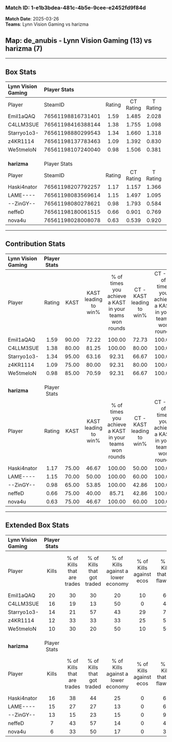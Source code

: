 ### Match ID: 1-e1b3bdea-481c-4b5e-9cee-e2452fd9f84d  
**Match Date**: 2025-03-26  
**Teams**: Lynn Vision Gaming vs harizma  

## **Map**: de_anubis - Lynn Vision Gaming (13) vs harizma (7)  
---  

## Box Stats  

| **Lynn Vision Gaming** | Player Stats      |        |           |          |       |      |       |         |        |      |     |
| :- | :- | :-: | :-: | :-: | :-: | :-: | :-: | :-: | :-: | :-: | :-: |
| Player                 | SteamID           | Rating | CT Rating | T Rating | KAST  | ADR  | Kills | Assists | Deaths | K/D  | HS% |
| Emil1aQAQ              | 76561198816731401 |  1.59  |   1.485   |  2.028   | 90.00 | 99.0 |  20   |    3    |   12   | 1.67 | 70  |
| C4LLM3SUE              | 76561198416388144 |  1.38  |   1.755   |  1.098   | 80.00 | 95.3 |  16   |    7    |   11   | 1.45 | 43  |
| Starryo1o3-            | 76561198880299543 |  1.34  |   1.660   |  1.318   | 95.00 | 84.8 |  14   |    5    |   12   | 1.17 | 71  |
| z4KR1114               | 76561198137783463 |  1.09  |   1.392   |  0.830   | 75.00 | 67.8 |  12   |    7    |   11   | 1.09 | 33  |
| We5tmeloN              | 76561198107240040 |  0.98  |   1.506   |  0.381   | 85.00 | 43.5 |  10   |    3    |   11   | 0.91 | 50  |
|                        |                   |        |           |          |       |      |       |         |        |      |     |
|                        |                   |        |           |          |       |      |       |         |        |      |     |
|                        |                   |        |           |          |       |      |       |         |        |      |     |
| **harizma**            | Player Stats      |        |           |          |       |      |       |         |        |      |     |
| Player                 | SteamID           | Rating | CT Rating | T Rating | KAST  | ADR  | Kills | Assists | Deaths | K/D  | HS% |
| Haski4nator            | 76561198207792257 |  1.17  |   1.157   |  1.366   | 75.00 | 65.2 |  16   |    2    |   13   | 1.23 | 37  |
| LAME----               | 76561198083569614 |  1.15  |   1.497   |  1.095   | 70.00 | 83.9 |  15   |    6    |   14   | 1.07 | 53  |
| --ZinGY--              | 76561198080278621 |  0.98  |   1.793   |  0.584   | 65.00 | 81.2 |  13   |    5    |   15   | 0.87 | 38  |
| neffeD                 | 76561198180061515 |  0.66  |   0.901   |  0.769   | 75.00 | 45.7 |   7   |    5    |   16   | 0.44 | 71  |
| nova4u                 | 76561198028008078 |  0.63  |   0.539   |  0.920   | 75.00 | 36.8 |   6   |    4    |   14   | 0.43 | 83  |
---  

## Contribution Stats  

| **Lynn Vision Gaming** | Player Stats |       |                      |                                                        |                           |                                                             |                          |                                                            |
| :- | :-: | :-: | :-: | :-: | :-: | :-: | :-: | :-: |
| Player                 |    Rating    | KAST  | KAST leading to win% | % of times you achieve a KAST in your teams won rounds | CT - KAST leading to win% | CT - % of times you achieve a KAST in your teams won rounds | T - KAST leading to win% | T - % of times you achieve a KAST in your teams won rounds |
| Emil1aQAQ              |     1.59     | 90.00 |        72.22         |                         100.00                         |           72.73           |                           100.00                            |          71.43           |                           100.00                           |
| C4LLM3SUE              |     1.38     | 80.00 |        81.25         |                         100.00                         |           80.00           |                           100.00                            |          83.33           |                           100.00                           |
| Starryo1o3-            |     1.34     | 95.00 |        63.16         |                         92.31                          |           66.67           |                           100.00                            |          57.14           |                           80.00                            |
| z4KR1114               |     1.09     | 75.00 |        80.00         |                         92.31                          |           80.00           |                           100.00                            |          80.00           |                           80.00                            |
| We5tmeloN              |     0.98     | 85.00 |        70.59         |                         92.31                          |           66.67           |                           100.00                            |          80.00           |                           80.00                            |
|                        |              |       |                      |                                                        |                           |                                                             |                          |                                                            |
|                        |              |       |                      |                                                        |                           |                                                             |                          |                                                            |
|                        |              |       |                      |                                                        |                           |                                                             |                          |                                                            |
| **harizma**            | Player Stats |       |                      |                                                        |                           |                                                             |                          |                                                            |
| Player                 |    Rating    | KAST  | KAST leading to win% | % of times you achieve a KAST in your teams won rounds | CT - KAST leading to win% | CT - % of times you achieve a KAST in your teams won rounds | T - KAST leading to win% | T - % of times you achieve a KAST in your teams won rounds |
| Haski4nator            |     1.17     | 75.00 |        46.67         |                         100.00                         |           50.00           |                           100.00                            |          44.44           |                           100.00                           |
| LAME----               |     1.15     | 70.00 |        50.00         |                         100.00                         |           60.00           |                           100.00                            |          44.44           |                           100.00                           |
| --ZinGY--              |     0.98     | 65.00 |        53.85         |                         100.00                         |           42.86           |                           100.00                            |          66.67           |                           100.00                           |
| neffeD                 |     0.66     | 75.00 |        40.00         |                         85.71                          |           42.86           |                           100.00                            |          37.50           |                           75.00                            |
| nova4u                 |     0.63     | 75.00 |        46.67         |                         100.00                         |           60.00           |                           100.00                            |          40.00           |                           100.00                           |
---  

## Extended Box Stats  

| **Lynn Vision Gaming** | Player Stats |                            |                            |                                    |                         |                              |                                 |        |                             |                                     |                          |                               |                            |
| :- | :-: | :-: | :-: | :-: | :-: | :-: | :-: | :-: | :-: | :-: | :-: | :-: | :-: |
| Player                 |    Kills     | % of Kills that are trades | % of Kills that got traded | % of Kills against a lower economy | % of Kills against ecos | % of Kills that are flawless | % of Kills that are close duels | Deaths | % of Deaths that get traded | % of Deaths against a lower economy | % of Deaths against ecos | % of Deaths that are flawless | % of Deaths that are close |
| Emil1aQAQ              |      20      |             30             |             30             |                 20                 |           10            |              60              |                5                |   12   |             33              |                 25                  |            0             |              58               |             17             |
| C4LLM3SUE              |      16      |             19             |             13             |                 50                 |            0            |              44              |                6                |   11   |             36              |                 27                  |            0             |              64               |             0              |
| Starryo1o3-            |      14      |             21             |             57             |                 43                 |           29            |              71              |                7                |   12   |             58              |                 25                  |            8             |              67               |             8              |
| z4KR1114               |      12      |             33             |             33             |                 33                 |           25            |              58              |                0                |   11   |             27              |                 18                  |            9             |              64               |             18             |
| We5tmeloN              |      10      |             30             |             20             |                 50                 |           10            |              50              |               10                |   11   |             27              |                  9                  |            0             |              73               |             0              |
|                        |              |                            |                            |                                    |                         |                              |                                 |        |                             |                                     |                          |                               |                            |
|                        |              |                            |                            |                                    |                         |                              |                                 |        |                             |                                     |                          |                               |                            |
|                        |              |                            |                            |                                    |                         |                              |                                 |        |                             |                                     |                          |                               |                            |
| **harizma**            | Player Stats |                            |                            |                                    |                         |                              |                                 |        |                             |                                     |                          |                               |                            |
| Player                 |    Kills     | % of Kills that are trades | % of Kills that got traded | % of Kills against a lower economy | % of Kills against ecos | % of Kills that are flawless | % of Kills that are close duels | Deaths | % of Deaths that get traded | % of Deaths against a lower economy | % of Deaths against ecos | % of Deaths that are flawless | % of Deaths that are close |
| Haski4nator            |      16      |             38             |             44             |                 25                 |            0            |              63              |               13                |   13   |             31              |                 15                  |            0             |              54               |             8              |
| LAME----               |      15      |             27             |             27             |                 13                 |            0            |              67              |                7                |   14   |             29              |                 21                  |            0             |              64               |             14             |
| --ZinGY--              |      13      |             15             |             23             |                 15                 |            0            |              92              |                0                |   15   |             20              |                 13                  |            0             |              60               |             7              |
| neffeD                 |      7       |             43             |             57             |                 14                 |            0            |              43              |               29                |   16   |             38              |                 13                  |            0             |              63               |             0              |
| nova4u                 |      6       |             33             |             50             |                 17                 |            0            |              33              |                0                |   14   |             36              |                  7                  |            0             |              43               |             0              |
